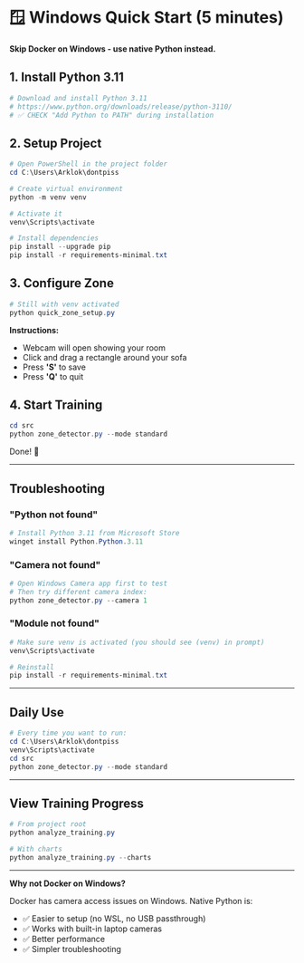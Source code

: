 # 🪟 Windows Quick Start (5 minutes)

**Skip Docker on Windows - use native Python instead.**

## 1. Install Python 3.11

```powershell
# Download and install Python 3.11
# https://www.python.org/downloads/release/python-3110/
# ✅ CHECK "Add Python to PATH" during installation
```

## 2. Setup Project

```powershell
# Open PowerShell in the project folder
cd C:\Users\Arklok\dontpiss

# Create virtual environment
python -m venv venv

# Activate it
venv\Scripts\activate

# Install dependencies
pip install --upgrade pip
pip install -r requirements-minimal.txt
```

## 3. Configure Zone

```powershell
# Still with venv activated
python quick_zone_setup.py
```

**Instructions:**
- Webcam will open showing your room
- Click and drag a rectangle around your sofa
- Press **'S'** to save
- Press **'Q'** to quit

## 4. Start Training

```powershell
cd src
python zone_detector.py --mode standard
```

Done! 🎉

---

## Troubleshooting

### "Python not found"

```powershell
# Install Python 3.11 from Microsoft Store
winget install Python.Python.3.11
```

### "Camera not found"

```powershell
# Open Windows Camera app first to test
# Then try different camera index:
python zone_detector.py --camera 1
```

### "Module not found"

```powershell
# Make sure venv is activated (you should see (venv) in prompt)
venv\Scripts\activate

# Reinstall
pip install -r requirements-minimal.txt
```

---

## Daily Use

```powershell
# Every time you want to run:
cd C:\Users\Arklok\dontpiss
venv\Scripts\activate
cd src
python zone_detector.py --mode standard
```

---

## View Training Progress

```powershell
# From project root
python analyze_training.py

# With charts
python analyze_training.py --charts
```

---

**Why not Docker on Windows?**

Docker has camera access issues on Windows. Native Python is:
- ✅ Easier to setup (no WSL, no USB passthrough)
- ✅ Works with built-in laptop cameras
- ✅ Better performance
- ✅ Simpler troubleshooting
